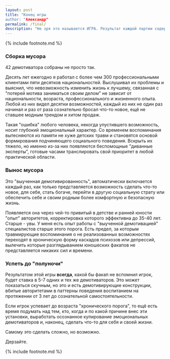 ```yaml
---
layout: post
title: "Конец игры
author: "Александр"
permalink: /final/
description: "Не зря это называется ИГРА. Результат каждой партии содержит ответ на вопрос почему вы вместо того, чтобы изменить свою жизнь к лучшему имитируете жизнь по правилам когда-то затверженными вами от родителей или авторитетных персонажей. Будете вы дальше играть в имитацию жизни или решитесь на нарушение правил зависит только  от того, что вы сделаете со своим выигрышем"
---
```

{% include footnote.md %}

### Сборка мусора

42 демотиватора собраны не просто так. 

Десять лет ежегодно я работал с более чем 300 профессиональными клиентами пяти десятков национальностей. Выслушивал их проблемы и выяснил, что невозможность изменить жизнь к лучшему, связанная с "потерей мотива заниматься своим делом" не зависит от национальности, возраста, профессионального и жизненного опыта. Любой из них видел десятки возможностей, каждый из них не один раз начинал и раз от раза сознательно бросал что-то новое, ещё не ставшее модным трендом и хитом продаж.

Такая "ошибка" любого человека, некогда упустившего возможность, носит глубокий эмоциональный характер. Со временем воспоминания вытесняются из памяти не хуже детских травм и становятся основой формирования подчиняющего социального поведения. Вскрыть их тяжело, но именно из-за них появляются беспомощные "диванные эксперты", готовые часами транслировать свой приоритет в любой практической области.

### Вынос мусора

Это "выученная демотивированность", автоматически включается каждый раз, как только представляется возможность сделать что-то новое, для себя, стать богаче, перейти в другую социальную страту или обеспечить себе и своим родным более комфортную и безопасную жизнь. 

Появляется она через чей-то привитый в детстве и ранней юности "опыт" авторитетов, корректировка которого эффективна до 35-40 лет. Старше - увы. У меня есть опыт работы с "выученной демотивацией" специалистов старше этого порога. Есть предел, за которым травмирующие воспоминания о не реализованных возможностях переходят в хроническую форму каскадов психозов или депрессий, вылечить которые разглядыванием юношеских факапов не представляется никаких сил и времени.

### Успеть до "полуночи"

Результатом этой игры **всегда**, какой бы факап не вспомнил игрок, будет ставка в 5-7 одних и тех же демотиваторов. Это может показаться скучным, но это и есть демотивирующие конструкции, вбитые авторитетами в паттерны поведения воспитанием на протяжении от 3 лет до сознательной самостоятельности. 

Если игрок успевает до возраста "хронического порога", то ещё есть время подумать над тем, кто, когда и по какой причине внес эти установки, выработать осознанное купирование эмоциональных демотиваторов и, наконец, сделать что-то для себя и своей жизни.

Самому это сделать сложно, но возможно. 

Дерзайте.

{% include footnote.md %}
